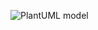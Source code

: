 
![PlantUML model](https://www.plantuml.com/plantuml/png/XP0n2yCW58HtVyKRarANZY64b4Ad3eNy0j4dVM1KV6Of_V6rIJeaGpjv9vztd3rdbV8qEa4-Ox9A8mmHDLdIAbFmOkEW0UAXIBQ4fhgdO2QT8TP2EyKCLt8bHIn7WUqigXjnRbUuWxW8FcwRW8khnQvGEhHPmlguWGvq6ADAo3kmVKa9S0akf5y35coW9_wZ3d3sPdFzQNyeXjDtu1or9rICZf15ZzwKZtq3)

<!--
@startuml
interface Specification
Specification : isSatisfied(Product p)
class Filter
Filter : filter(List<Product> products, Specification spec)

Specification -left- Product: > compares
Specification <|--  ColorSpecification
Specification <|--  SizeSpecification
Specification <|--* AndSpecification: > has 2
Filter --  Specification: > applies
@enduml
-->
